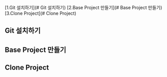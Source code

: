 [1.Git 설치하기](# Git 설치하기)
[2.Base Project 만들기](# Base Project 만들기)
[3.Clone Project](# Clone Project)

## Git 설치하기

## Base Project 만들기

## Clone Project
